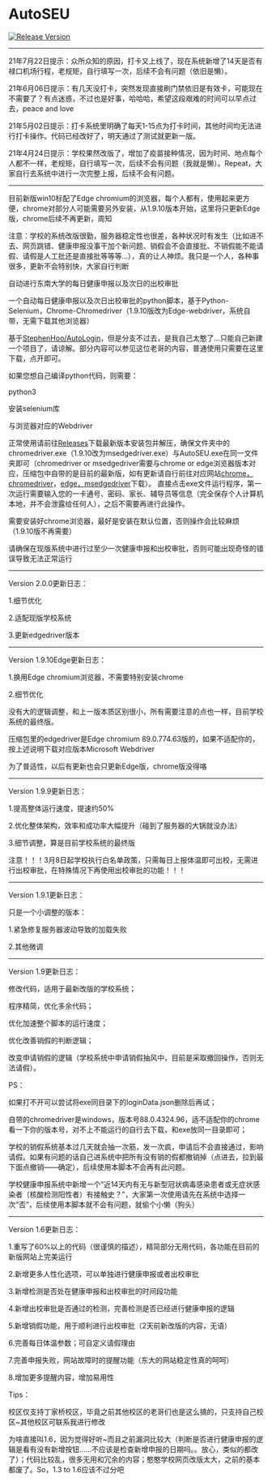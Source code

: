 # AutoSEU

[![Release Version](https://img.shields.io/github/release/TimeLeSsROMO/AutoSEU)](https://github.com/TimeLeSsROMO/AutoSEU/releases/)

------------------------------------------------------------------------------------------------------------------------------------

21年7月22日提示：众所众知的原因，打卡又上线了，现在系统新增了14天是否有禄口机场行程，老规矩，自行填写一次，后续不会有问题（依旧是懒）。

21年6月06日提示：有几天没打卡，突然发现直接刷门禁依旧是有效卡，可能现在不需要了？有点迷惑，不过也是好事，哈哈哈，希望这段艰难的时间可以早点过去，peace and love

21年5月02日提示：打卡系统里明确了每天1-15点为打卡时间，其他时间均无法进行打卡操作。代码已经改好了，明天通过了测试就更新一版。

21年4月24日提示：学校果然改版了，增加了疫苗接种情况，因为时间、地点每个人都不一样，老规矩，自行填写一次，后续不会有问题（我就是懒）。Repeat，大家自行去系统中进行一次完整上报，后续不会有问题。

------------------------------------------------------------------------------------------------------------------------------------

目前新版win10标配了Edge chromium的浏览器，每个人都有，使用起来更方便，chrome对部分人可能需要另外安装，从1.9.10版本开始，这里将只更新Edge版，chrome后续不再更新，周知

注意：学校的系统改版很勤，服务器稳定性也很差，各种状况时有发生（比如进不去、网页跳错、健康申报没事干加个新问题、销假会不会直接批、不销假能不能请假、请假是人工批还是直接批等等等…），真的让人神烦。我只是一个人，各种事很多，更新不会特别快，大家自行判断

自动进行东南大学的每日健康申报以及次日的出校审批

一个自动每日健康申报以及次日出校审批的python脚本，基于Python-Selenium，Chrome-Chromedriver（1.9.10版改为Edge-webdriver，系统自带，无需下载其他浏览器）

基于[StephenHoo/AutoLogin](https://github.com/StephenHoo/AutoLogin)，但是分支不过去，是我自己太憨了…只能自己新建一个项目了，请谅解。部分内容可以参见这位老哥的内容，普通使用只需要在这里下载，点开即可。

如果您想自己编译python代码，则需要：

python3

安装selenium库

与浏览器对应的Webdriver

正常使用请前往[Releases](https://github.com/TimeLeSsROMO/AutoSEU/releases)下载最新版本安装包并解压，确保文件夹中的chromedriver.exe（1.9.10改为msedgedriver.exe）与AutoSEU.exe在同一文件夹即可（chromedriver or msedgedriver需要与chrome or edge浏览器版本对应，压缩包中自带的是目前的最新版，如有更新请自行前往对应网站[chrome，chromedriver](http://npm.taobao.org/mirrors/chromedriver)，[edge，msedgedriver](https://developer.microsoft.com/en-us/microsoft-edge/tools/webdriver/)下载）。
直接点击exe文件运行程序，第一次运行需要输入您的一卡通号、密码、家长、辅导员等信息（完全保存个人计算机本地，并不会泄露给任何人），之后不需要再进行此操作。

需要安装好chrome浏览器，最好是安装在默认位置，否则操作会比较麻烦（1.9.10版不再需要）

请确保在现版系统中进行过至少一次健康申报和出校审批，否则可能出现奇怪的错误导致无法正常运行

------------------------------------------------------------------------------------------------------------------------------------

Version 2.0.0更新日志：

1.细节优化

2.适配现版学校系统

3.更新edgedriver版本

------------------------------------------------------------------------------------------------------------------------------------

Version 1.9.10Edge更新日志：

1.换用Edge chromium浏览器，不需要特别安装chrome

2.细节优化

没有大的逻辑调整，和上一版本质区别很小，所有需要注意的点也一样，目前学校系统的最终版。

压缩包里的edgedriver是Edge chromium 89.0.774.63版的，如果不适配你的，按上述说明下载对应版本Microsoft Webdriver

为了普适性，以后有更新也会只更新Edge版，chrome版没得咯

------------------------------------------------------------------------------------------------------------------------------------

Version 1.9.9更新日志：

1.提高整体运行速度，提速约50%

2.优化整体架构，效率和成功率大幅提升（碰到了服务器的大锅就没办法）

3.细节调整，算是目前学校系统的最终版

注意！！！3月8日起学校执行白名单政策，只需每日上报体温即可出校，无需进行出校审批，在特殊情况下再使用出校审批的功能！！！

------------------------------------------------------------------------------------------------------------------------------------

Version 1.9.1更新日志：

只是一个小调整的版本：

1.紧急修复服务器波动导致的加载失败

2.其他微调

------------------------------------------------------------------------------------------------------------------------------------

Version 1.9更新日志：

修改代码，适用于最新改版的学校系统；

程序精简，优化多余代码；

优化加速整个脚本的运行速度；

优化改善销假的判断逻辑；

改变申请销假的逻辑（学校系统中申请销假抽风中，目前是采取撤回操作，否则无法请假）。

PS：

如果打不开可以尝试将exe同目录下的loginData.json删除后再试；

自带的chromedriver是windows，版本号88.0.4324.96，适不适配你的chrome看一下你的版本号，对不上不能运行的自行去下载，和exe放同一目录即可；

学校的销假系统基本过几天就会抽一次筋，发一次疯，申请后不会直接通过，影响请假。如果有问题的话自己进系统中把所有没有销的假都撤销掉（点进去，拉到最下面点撤销——确定），后续使用本脚本不会再有此问题。

学校健康申报系统中新增一个“近14天内有无与新型冠状病毒感染患者或无症状感染者（核酸检测阳性者）有接触史？”，大家第一次使用请先在系统中选择一次“否”，后续使用本脚本就不会有问题，就偷个小懒（狗头）

------------------------------------------------------------------------------------------------------------------------------------

Version 1.6更新日志：

1.重写了60%以上的代码（很谨慎的描述），精简部分无用代码，各功能在目前的新版网站上完美运行

2.新增更多人性化选项，可以单独进行健康申报或者出校审批

3.新增检测是否处在健康申报和出校审批的时间段功能

4.新增出校审批是否通过的检测，完善检测是否已经进行健康申报的逻辑

5.新增销假功能，用于顺利进行出校审批（2天前新改版的内容，无语）

6.完善每日体温参数；可自定义请假理由

7.完善申报失败，网站故障时的提醒功能（东大的网站稳定性真的呵呵）

8.增加更多提醒内容，增加易用性

Tips：

校区仅支持丁家桥校区，毕竟之前其他校区的老哥们也是这么搞的，只支持自己校区~其他校区可联系我进行修改

为啥直接叫1.6，因为觉得好听~而且之前漏洞比较大（判断是否进行健康申报的逻辑是看有没有新增按钮……不应该是检查新增申报的日期吗。。放心，类似的都改了）；代码比较乱，很多无用和冗余的内容；憨憨学校网页改版太大，之前的基本都废了。So，1.3 to 1.6应该不过分吧
